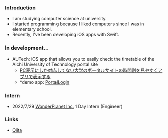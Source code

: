 ### Introduction
- I am studying computer science at university.
- I started programming because I liked computers since I was in elementary school.
- Recently, I've been developing iOS apps with Swift.

### In development...
- AUTech: iOS app that allows you to easily check the timetable of the Aichi University of Technology portal site
  - [PC表示にしか対応してない大学のポータルサイトの時間割を見やすくアプリで表示する](https://qiita.com/ShWiN/items/0c5ce42b8e84bfac5c55)
  - *demo app: [PortalLogin](https://github.com/ShouriWiN/PortalLogin)

### Intern
- 2022/7/29 [WonderPlanet Inc.](https://wonderpla.net/) 1 Day Intern (Engineer)

### Links
- [Qiita](https://qiita.com/ShWiN)
